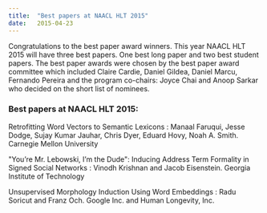 ```yaml
---
title:  "Best papers at NAACL HLT 2015"
date:   2015-04-23
---
```


Congratulations to the best paper award winners. This year NAACL
HLT 2015 will have three best papers. One best long paper and two
best student papers. The best paper awards were chosen by the best
paper award committee which included Claire Cardie, Daniel Gildea,
Daniel Marcu, Fernando Pereira and the program co-chairs: Joyce
Chai and Anoop Sarkar who decided on the short list of nominees.

### Best papers at NAACL HLT 2015:

Retrofitting Word Vectors to Semantic Lexicons
: Manaal Faruqui, Jesse Dodge, Sujay Kumar Jauhar, Chris Dyer, Eduard Hovy, Noah A. Smith. Carnegie Mellon University

"You’re Mr. Lebowski, I’m the Dude": Inducing Address Term Formality in Signed Social Networks
: Vinodh Krishnan and Jacob Eisenstein. Georgia Institute of Technology

Unsupervised Morphology Induction Using Word Embeddings
: Radu Soricut and Franz Och. Google Inc. and Human Longevity, Inc.

